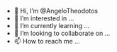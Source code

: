 - 👋 Hi, I’m @AngeloTheodotos
- 👀 I’m interested in ...
- 🌱 I’m currently learning ...
- 💞️ I’m looking to collaborate on ...
- 📫 How to reach me ...

<!---
AngeloTheodotos/AngeloTheodotos is a ✨ special ✨ repository because its `README.md` (this file) appears on your GitHub profile.
You can click the Preview link to take a look at your changes.
--->
